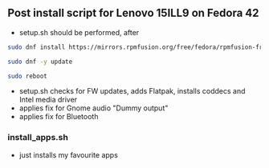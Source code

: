 ## Post install script for Lenovo 15ILL9 on Fedora 42
- setup.sh should be performed, after

```bash
sudo dnf install https://mirrors.rpmfusion.org/free/fedora/rpmfusion-free-release-$(rpm -E %fedora).noarch.rpm https://mirrors.rpmfusion.org/nonfree/fedora/rpmfusion-nonfree-release-$(rpm -E %fedora).noarch.rpm
```

```bash
sudo dnf -y update
```

```bash
sudo reboot
```
- setup.sh checks for FW updates, adds Flatpak, installs coddecs and Intel media driver
- applies fix for Gnome audio "Dummy output"
- applies fix for Bluetooth

### install_apps.sh
- just installs my favourite apps